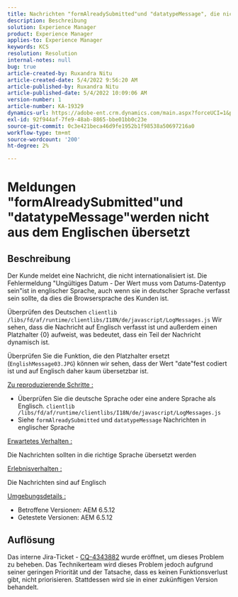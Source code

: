 ```yaml
---
title: Nachrichten "formAlreadySubmitted"und "datatypeMessage", die nicht aus dem Englischen übersetzt wurden
description: Beschreibung
solution: Experience Manager
product: Experience Manager
applies-to: Experience Manager
keywords: KCS
resolution: Resolution
internal-notes: null
bug: true
article-created-by: Ruxandra Nitu
article-created-date: 5/4/2022 9:56:20 AM
article-published-by: Ruxandra Nitu
article-published-date: 5/4/2022 10:09:06 AM
version-number: 1
article-number: KA-19329
dynamics-url: https://adobe-ent.crm.dynamics.com/main.aspx?forceUCI=1&pagetype=entityrecord&etn=knowledgearticle&id=e7458870-90cb-ec11-a7b5-6045bd00db25
exl-id: 92f944af-7fe9-48ab-8865-bbe01bb0c23e
source-git-commit: 0c3e421beca46d9fe1952b1f98538a50697216a0
workflow-type: tm+mt
source-wordcount: '200'
ht-degree: 2%

---
```


# Meldungen &quot;formAlreadySubmitted&quot;und &quot;datatypeMessage&quot;werden nicht aus dem Englischen übersetzt

## Beschreibung


Der Kunde meldet eine Nachricht, die nicht internationalisiert ist. Die Fehlermeldung &quot;Ungültiges Datum - Der Wert muss vom Datums-Datentyp sein&quot;ist in englischer Sprache, auch wenn sie in deutscher Sprache verfasst sein sollte, da dies die Browsersprache des Kunden ist.

Überprüfen des Deutschen `clientlib /libs/fd/af/runtime/clientlibs/I18N/de/javascript/LogMessages.js` Wir sehen, dass die Nachricht auf Englisch verfasst ist und außerdem einen Platzhalter {0} aufweist, was bedeutet, dass ein Teil der Nachricht dynamisch ist.

Überprüfen Sie die Funktion, die den Platzhalter ersetzt (`EnglishMessage03.JPG`) können wir sehen, dass der Wert &quot;date&quot;fest codiert ist und auf Englisch daher kaum übersetzbar ist.

<u>Zu reproduzierende Schritte :</u>

- Überprüfen Sie die deutsche Sprache oder eine andere Sprache als Englisch. `clientlib /libs/fd/af/runtime/clientlibs/I18N/de/javascript/LogMessages.js`
- Siehe `formAlreadySubmitted` und `datatypeMessage` Nachrichten in englischer Sprache


<u>Erwartetes Verhalten :</u>

Die Nachrichten sollten in die richtige Sprache übersetzt werden

<u>Erlebnisverhalten :</u>

Die Nachrichten sind auf Englisch

<u>Umgebungsdetails :</u>

- Betroffene Versionen: AEM 6.5.12
- Getestete Versionen: AEM 6.5.12



## Auflösung


Das interne Jira-Ticket - [CQ-4343882](https://jira.corp.adobe.com/browse/CQ-4343882) wurde eröffnet, um dieses Problem zu beheben. Das Technikerteam wird dieses Problem jedoch aufgrund seiner geringen Priorität und der Tatsache, dass es keinen Funktionsverlust gibt, nicht priorisieren. Stattdessen wird sie in einer zukünftigen Version behandelt.
